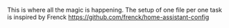 This is where all the magic is happening.
The setup of one file per one task is inspired by Frenck 
https://github.com/frenck/home-assistant-config


